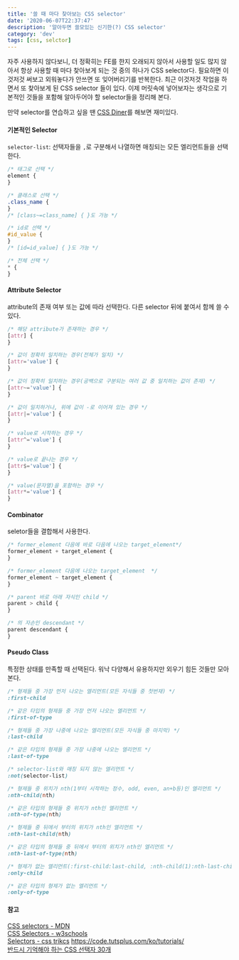```yaml
---
title: '쓸 때 마다 찾아보는 CSS selector'
date: '2020-06-07T22:37:47'
description: '알아두면 쓸모있는 신기한(?) CSS selector'
category: 'dev'
tags: [css, selctor]
---
```


자주 사용하지 않다보니, 더 정확히는 FE를 한지 오래되지 않아서 사용할 일도 많지 않아서 항상 사용할 때 마다 찾아보게 되는 것 중의 하나가 CSS selector다. 필요하면 이것저것 써보고 외워놓다가 안쓰면 또 잊어버리기를 반복한다.
최근 이것저것 작업을 하면서 또 찾아보게 된 CSS selector 들이 있다. 이제 머릿속에 넣어보자는 생각으로 기본적인 것들을 포함해 알아두어야 할 selector들을 정리해 본다.

만약 selector를 연습하고 싶을 땐 [CSS Diner](https://flukeout.github.io/)를 해보면 재미있다.

#### 기본적인 Selector

`selector-list`: 선택자들을 `,`로 구분해서 나열하면 매칭되는 모든 엘리먼트들을 선택한다.

```css
/* 태그로 선택 */
element {
}

/* 클래스로 선택 */
.class_name {
}
/* [class~=class_name] { }도 가능 */

/* id로 선택 */
#id_value {
}
/* [id=id_value] { }도 가능 */

/* 전체 선택 */
* {
}
```

#### Attribute Selector

attribute의 존재 여부 또는 값에 따라 선택한다. 다른 selector 뒤에 붙여서 함께 쓸 수 있다.

```css
/* 해당 attribute가 존재하는 경우 */
[attr] {
}

/* 값이 정확히 일치하는 경우(전체가 일치) */
[attr='value'] {
}

/* 값이 정확히 일치하는 경우(공백으로 구분되는 여러 값 중 일치하는 값이 존재) */
[attr~='value'] {
}

/* 값이 일치하거나, 위에 값이 -로 이어져 있는 경우 */
[attr|='value'] {
}

/* value로 시작하는 경우 */
[attr^='value'] {
}

/* value로 끝나는 경우 */
[attr$='value'] {
}

/* value(문자열)을 포함하는 경우 */
[attr*='value'] {
}
```

#### Combinator

seletor들을 결합해서 사용한다.

```css
/* former_element 다음에 바로 다음에 나오는 target_element*/
former_element + target_element {
}

/* former_element 다음에 나오는 target_element  */
former_element ~ target_element {
}

/* parent 바로 아래 자식인 child */
parent > child {
}

/* 의 자손인 descendant */
parent descendant {
}
```

#### Pseudo Class

특정한 상태를 만족할 때 선택된다. 워낙 다양해서 유용하지만 외우기 힘든 것들만 모아본다.

```css
/* 형제들 중 가장 먼저 나오는 엘리먼트(모든 자식들 중 첫번재) */
:first-child

/* 같은 타입의 형제들 중 가장 먼저 나오는 엘리먼트 */
:first-of-type

/* 형제들 중 가장 나중에 나오는 엘리먼트(모든 자식들 중 마지막) */
:last-child

/* 같은 타입의 형제들 중 가장 나중에 나오는 엘리먼트 */
:last-of-type

/* selector-list와 매칭 되지 않는 엘리먼트 */
:not(selector-list)

/* 형제들 중 위치가 nth(1부터 시작하는 정수, odd, even, an+b등)인 엘리먼트 */
:nth-child(nth)

/* 같은 타입의 형제들 중 위치가 nth인 엘리먼트 */
:nth-of-type(nth)

/* 형제들 중 뒤에서 부터의 위치가 nth인 엘리먼트 */
:nth-last-child(nth)

/* 같은 타입의 형제들 중 뒤에서 부터의 위치가 nth인 엘리먼트 */
:nth-last-of-type(nth)

/* 형제가 없는 엘리먼트(:first-child:last-child, :nth-child(1):nth-last-child(1)와 동일) */
:only-child

/* 같은 타입의 형제가 없는 엘리먼트 */
:only-of-type
```

#### 참고

[CSS selectors - MDN](https://developer.mozilla.org/ko/docs/Web/CSS/CSS_Selectors)  
[CSS Selectors - w3schools](https://www.w3schools.com/cssref/css_selectors.asp)  
[Selectors - css trikcs](https://css-tricks.com/almanac/selectors/)
https://code.tutsplus.com/ko/tutorials/  
[반드시 기억해야 하는 CSS 선택자 30개](the-30-css-selectors-you-must-memorize--net-16048)
